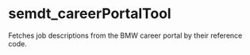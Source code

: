 # semdt_careerPortalTool

Fetches job descriptions from the BMW career portal by their reference code.